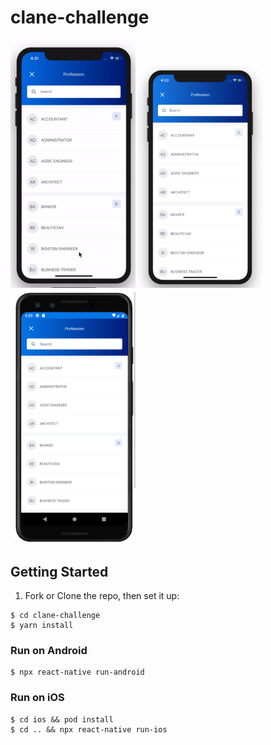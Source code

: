 # clane-challenge



<img src="./doc/images/iOS-preview.gif" alt="iOS App Preview(gif)"  width="200" />
<img src="./doc/images/screenshotIOS.png" alt="App Preview (iOS)"  width="200" />
<img src="./doc/images/screenshotAndroid.png" alt="App Preview (Android)"  width="200" />

## Getting Started

1. Fork or Clone the repo, then set it up:

```
$ cd clane-challenge
$ yarn install
```

### Run on Android

```
$ npx react-native run-android
```

### Run on iOS

```
$ cd ios && pod install
$ cd .. && npx react-native run-ios
```


